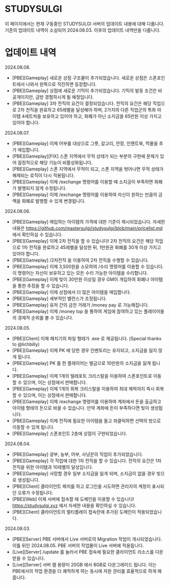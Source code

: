 # STUDYSULGI
이 페이지에서는 현재 구동중인 STUDYSULGI 서버의 업데이트 내용에 대해 다룹니다.
기존의 업데이트 내역이 소실되어 2024.08.03. 이후의 업데이트 내역만을 다룹니다.

# 업데이트 내역

2024.08.08.
- [PBE][Gameplay] 새로운 상점 구조물이 추가되었습니다. 새로운 상점은 스폰포인트에서 나와서 왼쪽으로 직진하면 등장합니다.
- [PBE][Gameplay] 상점에 새로운 기믹이 추가되었습니다. 기믹의 발동 조건은 비공개이지만, 금방 경험하시게 될 예정입니다.
- [PBE][Gameplay] 3차 전직의 요건이 결정되었습니다. 전직의 요건은 해당 직업으로 2차 전직을 완료하고 65레벨을 달성해야 하며, 2가지의 다른 직업군의 특화 아이템 4세트씩을 보유하고 있어야 하고, 화폐가 아닌 소지금을 65만원 이상 가지고 있어야 합니다.

2024.08.07.
- [PBE][Gameplay] 이제 어부를 대상으로 그릇, 갈고리, 안장, 인챈트북, 먹물을 추가 매입합니다.
- [PBE][Gameplay][FIX] 스폰 지역에서 무적 상태가 되는 부분의 구현에 문제가 있어 잠정적으로 해당 기능이 비활성화됩니다.
- [PBE][Gameplay] 스폰 지역에서 무적이 되고, 스폰 지역을 벗어나면 무적 상태가 해제되는 로직이 다시 적용됩니다.
- [PBE][Gameplay] 이제 /exchange 명령어를 이용할 때 소지금이 부족하면 화폐가 발행되지 않게 수정됩니다.
- [PBE][Gameplay] 이제 /exchange 명령어를 이용하여 자신이 원하는 만큼의 금액을 화폐로 발행할 수 있게 변경됩니다.

2024.08.06.
- [PBE][Gameplay] 매입하는 아이템의 가격에 대한 기준이 제시되었습니다. 자세한 내용은 https://github.com/mastersulgi/studysulgi/blob/main/pricelist.md 에서 확인하실 수 있습니다.
- [PBE][Gameplay] 이제 2차 전직을 할 수 있습니다! 2차 전직의 요건은 해당 직업으로 1차 전직을 완료하고 45레벨을 달성한 뒤, 1만원권 화폐를 30개 이상 가지고 있어야 합니다.
- [PBE][Gameplay] /2차전직 을 이용하여 2차 전직을 수행할 수 있습니다.
- [PBE][Gameplay] 이제 3,500원을 소모하여 /수리 명령어를 이용할 수 있습니다. 이 명령어는 자신이 보유하고 있는 모든 수리 가능한 아이템을 수리합니다.
- [PBE][Gameplay] 이제 빚이 30만원 이상일 경우 GM이 개입하여 화폐나 아이템을 통한 추징을 할 수 있습니다.
- [PBE][Gameplay] 이제 상점에서 더 많은 아이템을 매입합니다.
- [PBE][Gameplay] 세부적인 밸런스가 조정됩니다.
- [PBE][Gameplay] 유저 간의 금전 거래가 /money pay <playername> <amount> 로 가능해집니다.
- [PBE][Gameplay] 이제 /money top 을 통하여 게임에 참여하고 있는 플레이어들의 경제적 순위를 볼 수 있습니다.

2024.08.05.
- [PBE][Client] 이제 패치기의 파일 형태가 .exe 로 제공됩니다. (Special thanks to @lichbilly)
- [PBE][Gameplay] 이제 PK 에 당한 경우 인벤토리는 유지되고, 소지금을 잃지 않게 됩니다.
- [PBE][Gameplay] PK 를 한 플레이어는 벌금으로 10만원의 소지금을 잃게 됩니다.
- [PBE][Gameplay] 이제 1개의 텔레포트 크리스탈을 이용하여 스폰포인트로 이동할 수 있으며, 이는 상점에서 판매합니다.
- [PBE][Gameplay] 이제 1개의 회복 크리스탈을 이용하여 최대 체력까지 즉시 회복할 수 있으며, 이는 상점에서 판매합니다.
- [PBE][Gameplay] 이제 /exchange 명령어를 이용하여 계좌에서 돈을 출금하고 아이템 형태의 돈으로 바꿀 수 있습니다. 만약 계좌에 돈이 부족하다면 빚이 생성됩니다.
- [PBE][Gameplay] 이제 전직에 필요한 아이템을 들고 좌클릭하면 선택의 방으로 이동할 수 있게 됩니다.
- [PBE][Gameplay] 스폰포인트 2층에 상점이 구현되었습니다.

2024.08.04.
- [PBE][Gameplay] 광부, 농부, 어부, 사냥꾼의 직업이 추가되었습니다.
- [PBE][Gameplay] 각 직업에 대한 1차 전직을 할 수 있습니다. 전직의 요건은 1차 전직을 위한 아이템과 10레벨의 달성입니다.
- [PBE][Gameplay] 사망할 경우 일부 소지금을 잃게 되며, 소지금이 없을 경우 빚으로 생성됩니다.
- [PBE][Client] 클라이언트 패치를 하고 로그인을 시도하면 관리자의 계정이 표시되던 오류가 수정됩니다.
- [PBE][Web] 이제 서버에 접속할 때 도메인을 이용할 수 있습니다! https://studysulgi.xyz 에서 자세한 내용을 확인하실 수 있습니다.
- [PBE][Client] 클라이언트의 멀티플레이 접속란에 추가된 도메인이 적용되었습니다.

2024.08.03.
- [PBE][Server] PBE 서버에서 Live 서버로의 Migration 작업이 개시되었습니다. 이틀 뒤인 2024.08.05. PBE 서버의 작업물이 Live 서버에 적용됩니다.
- [Live][Server] /update 를 눌러서 PBE 접속에 필요한 클라이언트 리소스를 다운받을 수 있습니다.
- [Live][Server] 서버 램 용량이 20GB 에서 8GB로 다운그레이드 됩니다. 이는 PBE에서의 작업 환경을 더 쾌적하게 하는 동시에 자원 관리를 효율적으로 하게 해줍니다.

